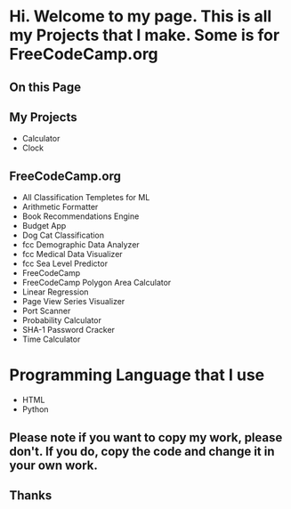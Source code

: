 # Hi. Welcome to my page. This is all my Projects that I make. Some is for FreeCodeCamp.org

## On this Page

## My Projects
- Calculator
- Clock

## FreeCodeCamp.org
- All Classification Templetes for ML
- Arithmetic Formatter
- Book Recommendations Engine
- Budget App
- Dog Cat Classification
- fcc Demographic Data Analyzer
- fcc Medical Data Visualizer
- fcc Sea Level Predictor
- FreeCodeCamp
- FreeCodeCamp Polygon Area Calculator
- Linear Regression
- Page View Series Visualizer
- Port Scanner
- Probability Calculator
- SHA-1 Password Cracker
- Time Calculator

# Programming Language that I use
- HTML
- Python

## Please note if you want to copy my work, please don't. If you do, copy the code and change it in your own work.
## Thanks
